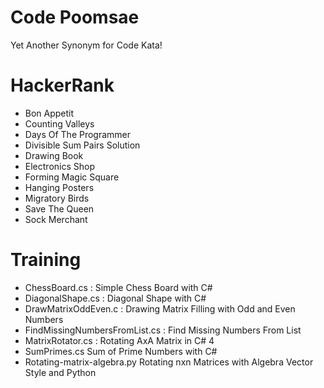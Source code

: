 # Code Poomsae 
Yet Another Synonym for Code Kata!

# HackerRank

- Bon Appetit
- Counting Valleys
- Days Of The Programmer
- Divisible Sum Pairs Solution
- Drawing Book
- Electronics Shop
- Forming Magic Square
- Hanging Posters
- Migratory Birds
- Save The Queen
- Sock Merchant

# Training
- ChessBoard.cs	: Simple Chess Board with C#
- DiagonalShape.cs :	Diagonal Shape with C#	
- DrawMatrixOddEven.c	: Drawing Matrix Filling with Odd and Even Numbers	
- FindMissingNumbersFromList.cs	: Find Missing Numbers From List
- MatrixRotator.cs	: Rotating AxA Matrix in C#	4
- SumPrimes.cs	Sum of Prime Numbers with C#
- Rotating-matrix-algebra.py Rotating nxn Matrices with Algebra Vector Style and Python
